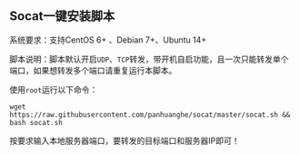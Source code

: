 Socat一键安装脚本
-----------
系统要求：支持CentOS 6+ 、Debian 7+、Ubuntu 14+

脚本说明：脚本默认开启`UDP`、`TCP`转发，带开机自启功能，且一次只能转发单个端口，如果想转发多个端口请重复运行本脚本。

使用`root`运行以下命令：

    wget https://raw.githubusercontent.com/panhuanghe/socat/master/socat.sh && bash socat.sh

按要求输入本地服务器端口，要转发的目标端口和服务器IP即可！
